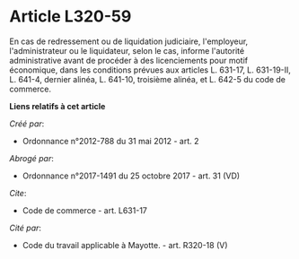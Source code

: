 # Article L320-59

En cas de redressement ou de liquidation judiciaire, l'employeur, l'administrateur ou le liquidateur, selon le cas, informe
l'autorité administrative avant de procéder à des licenciements pour motif économique, dans les conditions prévues aux
articles L. 631-17, L. 631-19-II, L. 641-4, dernier alinéa, L. 641-10, troisième alinéa, et L. 642-5 du code de commerce.

**Liens relatifs à cet article**

_Créé par_:

  - Ordonnance n°2012-788 du 31 mai 2012 - art. 2

_Abrogé par_:

  - Ordonnance n°2017-1491 du 25 octobre 2017 - art. 31 (VD)

_Cite_:

  - Code de commerce - art. L631-17

_Cité par_:

  - Code du travail applicable à Mayotte. - art. R320-18 (V)
